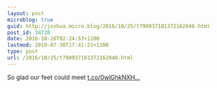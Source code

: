 ```yaml
---
layout: post
microblog: true
guid: http://joshua.micro.blog/2016/10/25/t790937181372162048.html
post_id: 34728
date: 2016-10-26T02:24:53+1100
lastmod: 2019-07-30T17:41:21+1100
type: post
url: /2016/10/25/t790937181372162048.html
---
```

So glad our feet could meet [t.co/0wlGhkNXH...](https://t.co/0wlGhkNXHt)
